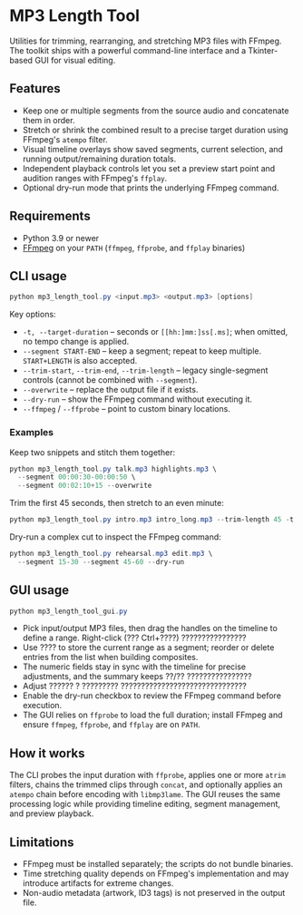 ﻿# MP3 Length Tool

Utilities for trimming, rearranging, and stretching MP3 files with FFmpeg. The toolkit ships with a powerful command-line interface and a Tkinter-based GUI for visual editing.

## Features

- Keep one or multiple segments from the source audio and concatenate them in order.
- Stretch or shrink the combined result to a precise target duration using FFmpeg's `atempo` filter.
- Visual timeline overlays show saved segments, current selection, and running output/remaining duration totals.
- Independent playback controls let you set a preview start point and audition ranges with FFmpeg's `ffplay`.
- Optional dry-run mode that prints the underlying FFmpeg command.

## Requirements

- Python 3.9 or newer
- [FFmpeg](https://ffmpeg.org/) on your `PATH` (`ffmpeg`, `ffprobe`, and `ffplay` binaries)

## CLI usage

```powershell
python mp3_length_tool.py <input.mp3> <output.mp3> [options]
```

Key options:

- `-t, --target-duration` – seconds or `[[hh:]mm:]ss[.ms]`; when omitted, no tempo change is applied.
- `--segment START-END` – keep a segment; repeat to keep multiple. `START+LENGTH` is also accepted.
- `--trim-start`, `--trim-end`, `--trim-length` – legacy single-segment controls (cannot be combined with `--segment`).
- `--overwrite` – replace the output file if it exists.
- `--dry-run` – show the FFmpeg command without executing it.
- `--ffmpeg` / `--ffprobe` – point to custom binary locations.

### Examples

Keep two snippets and stitch them together:

```powershell
python mp3_length_tool.py talk.mp3 highlights.mp3 \
  --segment 00:00:30-00:00:50 \
  --segment 00:02:10+15 --overwrite
```

Trim the first 45 seconds, then stretch to an even minute:

```powershell
python mp3_length_tool.py intro.mp3 intro_long.mp3 --trim-length 45 -t 60
```

Dry-run a complex cut to inspect the FFmpeg command:

```powershell
python mp3_length_tool.py rehearsal.mp3 edit.mp3 \
  --segment 15-30 --segment 45-60 --dry-run
```

## GUI usage

```powershell
python mp3_length_tool_gui.py
```

- Pick input/output MP3 files, then drag the handles on the timeline to define a range. Right-click (??? Ctrl+????) ????????????????
- Use ???? to store the current range as a segment; reorder or delete entries from the list when building composites.
- The numeric fields stay in sync with the timeline for precise adjustments, and the summary keeps ??/?? ????????????????
- Adjust ?????? ? ????????? ???????????????????????????????
- Enable the dry-run checkbox to review the FFmpeg command before execution.
- The GUI relies on `ffprobe` to load the full duration; install FFmpeg and ensure `ffmpeg`, `ffprobe`, and `ffplay` are on `PATH`.

## How it works

The CLI probes the input duration with `ffprobe`, applies one or more `atrim` filters, chains the trimmed clips through `concat`, and optionally applies an `atempo` chain before encoding with `libmp3lame`. The GUI reuses the same processing logic while providing timeline editing, segment management, and preview playback.

## Limitations

- FFmpeg must be installed separately; the scripts do not bundle binaries.
- Time stretching quality depends on FFmpeg's implementation and may introduce artifacts for extreme changes.
- Non-audio metadata (artwork, ID3 tags) is not preserved in the output file.
